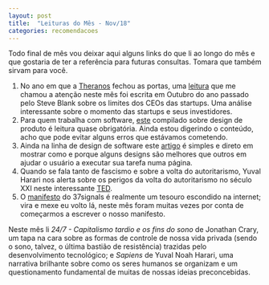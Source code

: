```yaml
---
layout: post
title:  "Leituras do Mês - Nov/18"
categories: recomendacoes
---
```


Todo final de mês vou deixar aqui alguns links do que li ao longo do mês e que gostaria de ter a referência para futuras consultas. Tomara que também sirvam para você.

1. No ano em que a [Theranos](https://www.usatoday.com/story/money/business/2018/09/05/theranos-blood-testing-company-dissolve/1199850002/) fechou as portas, uma [leitura](https://steveblank.com/2017/10/24/uber-the-revenge-of-the-founders/) que me chamou a atenção neste mês foi escrita em Outubro do ano passado pelo Steve Blank sobre os limites dos CEOs das startups. Uma análise interessante sobre o momento das startups e seus investidores.
1. Para quem trabalha com software, [este](https://www.designbetter.co/principles-of-product-design) compilado sobre design de produto é leitura quase obrigatória. Ainda estou digerindo o conteúdo, acho que pode evitar alguns erros que estávamos cometendo.
1. Ainda na linha de design de software este [artigo](https://www.nngroup.com/articles/visibility-system-status/) é simples e direto em mostrar como e porque alguns designs são melhores que outros em ajudar o usuário a executar sua tarefa numa página.
1. Quando se fala tanto de fascismo e sobre a volta do autoritarismo, Yuval Harari nos alerta sobre os perigos da volta do autoritarismo no século XXI neste interessante [TED](https://www.ted.com/talks/yuval_noah_harari_why_fascism_is_so_tempting_and_how_your_data_could_power_it?language=en).
1. O [manifesto](http://37signals.com/manifesto) do 37signals é realmente um tesouro escondido na internet; vira e mexe eu volto lá, neste mês foram muitas vezes por conta de começarmos a escrever o nosso manifesto.

Neste mês li _24/7 - Capitalismo tardio e os fins do sono_ de Jonathan Crary, um tapa na cara sobre as formas de controle de nossa vida privada (sendo o sono, talvez, o última bastião de resistência) trazidas pelo desenvolvimento tecnológico; e _Sapiens_ de Yuval Noah Harari, uma narrativa brilhante sobre como os seres humanos se organizam e um questionamento fundamental de muitas de nossas ideias preconcebidas.
